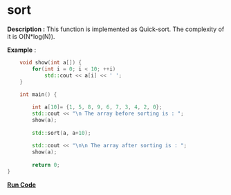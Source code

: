 # sort

**Description :**  This function is implemented as Quick-sort. The complexity of it is O(N*log(N)).

**Example** :

```cpp   
    void show(int a[]) { 
        for(int i = 0; i < 10; ++i) 
            std::cout << a[i] << ' '; 
    } 
  
    int main() {

        int a[10]= {1, 5, 8, 9, 6, 7, 3, 4, 2, 0}; 
        std::cout << "\n The array before sorting is : "; 
        show(a); 
  
        std::sort(a, a+10); 
  
        std::cout << "\n\n The array after sorting is : "; 
        show(a); 
  
        return 0; 
} 
```
**[Run Code](https://rextester.com/JJZQO18587)**
